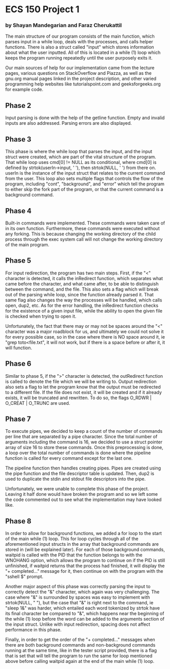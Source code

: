 # ECS 150 Project 1
### by Shayan Mandegarian and Faraz Cherukattil

The main structure of our program consists of the main function, which parses
input in a while loop, deals with the processes, and calls helper functions.
There is also a struct called "input" which stores information about what the
user inputted. All of this is located in a while (1) loop which keeps the
program running repeatedly until the user purposely exits it.

Our main sources of help for our implementation came from the lecture pages,
various questions on StackOverflow and Piazza, as well as the gnu.org manual
pages linked in the project description, and other varied programming help
websites like tutorialspoint.com and geeksforgeeks.org for example code.

## Phase 2

Input parsing is done with the help of the getline function. Empty and invalid
inputs are also addressed. Parsing errors are also displayed.

## Phase 3
This phase is where the while loop that parses the input, and the input struct
were created, which are part of the vital structure of the program. That while
loop uses cmd[0] != NULL as its conditional, where cmd[0] is defined by
strtok(userIn->input, ' '), then strtok(NULL, ' ') from there on. userIn is the
instance of the input struct that relates to the current command from the user.
This loop also sets multiple flags that controls the flow of the program,
including "cont", "background", and "error" which tell the program to either
skip the fork part of the program, or that the current command is a background
command.

## Phase 4

Built-in commands were implemented. These commands were taken care of in its
own function. Furthermore, these commands were executed without any forking.
This is because changing the working directory of the child process through 
the exec system call will not change the working directory of the main program.

## Phase 5
For input redirection, the program has two main steps.
First, if the "<" character is detected, it calls the inRedirect function,
which separates what came before the character, and what came after, to be
able to distinguish between the command, and the file. This also sets a flag
which will break out of the parsing while loop, since the function already
parsed it. That same flag also changes the way the processes will be handled,
which calls open, dup2, etc. As for the error handling, the inRedirect function
checks for the existence of a given input file, while the ability to open the
given file is checked when trying to open it.

Unfortunately, the fact that there may or may not be spaces around the "<"
character was a major roadblock for us, and ultimately we could not solve it
for every possible case, so in the case where there is NO space around it, ie
"grep toto<file.txt", it will not work, but if there is a space before or after
it, it will function.

## Phase 6

Similar to phase 5, if the ">" character is detected, the outRedirect function 
is called to denote the file which we will be writing to. Output redirection
also sets a flag to let the program know that the output must be redirected to
a different file. If the file does not exist, it will be created and if it 
already exists, it will be truncated and rewritten. To do so, the flags
O_RDWR | O_CREAT | O_TRUNC are used.

## Phase 7

To execute pipes, we decided to keep a count of the number of commands per line 
that are separated by a pipe character. Since the total number of arguments
including the command is 16, we decided to use a struct pointer array of size 16 
to store these commands. Once this preprocessing is done, a loop over the total
number of commands is done where the pipeline function is called for every 
command except for the last one.

The pipeline function then handles creating pipes. Pipes are created using the 
pipe function and the file descriptor table is updated. Then, dup2 is used to 
duplicate the stdin and stdout file descriptors into the pipe.

Unfortunately, we were unable to complete this phase of the project. Leaving it
half done would have broken the program and so we left some the code commented
out to see what the implementation may have looked like.

## Phase 8
In order to allow for background functions, we added a for loop to the start of
the main while (1) loop. This for loop cycles through all of the aforementioned
input structs in the array that background commands are stored in (will be
explained later). For each of those background commands, waitpid is called with
the PID that the function belongs to with the WNOHANG option, which allows the
program to continue on if the PID is still unfinished, if waitpid returns that
the process had finished, it will display the "+ completed..." message for it,
then continue on with the program with the "sshell $" prompt.

Another major aspect of this phase was correctly parsing the input to correctly
detect the "&" character, which again was very challenging. The case where "&"
is surrounded by spaces was easy to implement with strtok(NULL, " "), but the
case that "&" is right next to the command, ie "sleep 1&" was harder, which
entailed each word tokenized by strtok have its final character be compared to
"&", which happens near the beginning of the while (1) loop before the word can
be added to the arguments section of the input struct. Unlike with input
redirection, spacing does not affect performance in this phase.

Finally, in order to get the order of the "+ completed..." messages when there
are both background commands and non-background commands running at the same
time, like in the tester script provided, there is a flag that is set that will
tell the program to run the same for loop mentioned above before calling
waitpid again at the end of the main while (1) loop.
